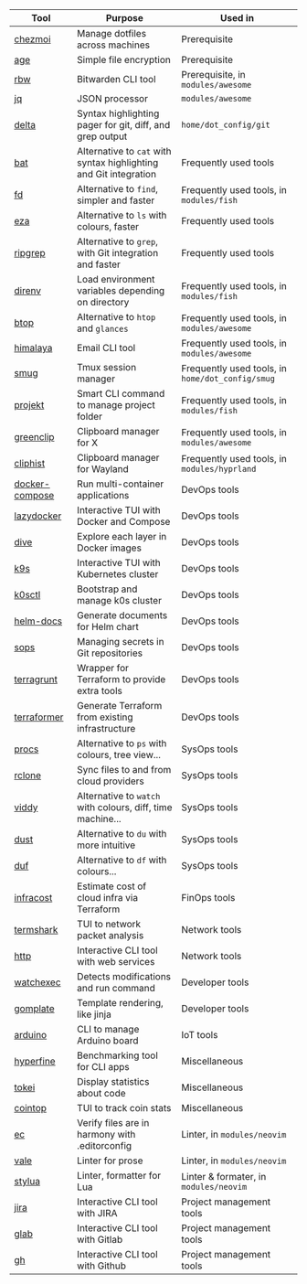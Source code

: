 | Tool                                                               | Purpose                                                           | Used in                                          |
|--------------------------------------------------------------------|-------------------------------------------------------------------|--------------------------------------------------|
| [chezmoi](https://github.com/twpayne/chezmoi)                      | Manage dotfiles across machines                                   | Prerequisite                                     |
| [age](https://github.com/FiloSottile/age)                          | Simple file encryption                                            | Prerequisite                                     |
| [rbw](https://github.com/dynamotn/rbw)                             | Bitwarden CLI tool                                                | Prerequisite, in `modules/awesome`               |
| [jq](https://github.com/stedolan/jq)                               | JSON processor                                                    | `modules/awesome`                                |
| [delta](https://github.com/dandavison/delta)                       | Syntax highlighting pager for git, diff, and grep output          | `home/dot_config/git`                            |
| [bat](https://github.com/sharkdp/bat)                              | Alternative to `cat` with syntax highlighting and Git integration | Frequently used tools                            |
| [fd](https://github.com/sharkdp/fd)                                | Alternative to `find`, simpler and faster                         | Frequently used tools, in `modules/fish`         |
| [eza](https://github.com/eza-community/eza)                        | Alternative to `ls` with colours, faster                          | Frequently used tools                            |
| [ripgrep](https://github.com/BurntSushi/ripgrep)                   | Alternative to `grep`, with Git integration and faster            | Frequently used tools                            |
| [direnv](https://github.com/direnv/direnv)                         | Load environment variables depending on directory                 | Frequently used tools, in `modules/fish`         |
| [btop](https://github.com/aristocratos/btop)                       | Alternative to `htop` and `glances`                               | Frequently used tools, in `modules/awesome`      |
| [himalaya](https://github.com/soywod/himalaya)                     | Email CLI tool                                                    | Frequently used tools, in `modules/awesome`      |
| [smug](https://github.com/ivaaaan/smug)                            | Tmux session manager                                              | Frequently used tools, in `home/dot_config/smug` |
| [projekt](https://github.com/dynamotn/projekt)                     | Smart CLI command to manage project folder                        | Frequently used tools, in `modules/fish`         |
| [greenclip](https://github.com/erebe/greenclip)                    | Clipboard manager for X                                           | Frequently used tools, in `modules/awesome`      |
| [cliphist](https://github.com/sentriz/cliphist)                    | Clipboard manager for Wayland                                     | Frequently used tools, in `modules/hyprland`     |
| [docker-compose](https://github.com/docker/compose)                | Run multi-container applications                                  | DevOps tools                                     |
| [lazydocker](https://github.com/jesseduffield/lazydocker)          | Interactive TUI with Docker and Compose                           | DevOps tools                                     |
| [dive](https://github.com/wagoodman/dive)                          | Explore each layer in Docker images                               | DevOps tools                                     |
| [k9s](https://github.com/derailed/k9s)                             | Interactive TUI with Kubernetes cluster                           | DevOps tools                                     |
| [k0sctl](https://github.com/k0sproject/k0sctl)                     | Bootstrap and manage k0s cluster                                  | DevOps tools                                     |
| [helm-docs](https://github.com/norwoodj/helm-docs)                 | Generate documents for Helm chart                                 | DevOps tools                                     |
| [sops](https://github.com/getsops/sops)                            | Managing secrets in Git repositories                              | DevOps tools                                     |
| [terragrunt](https://github.com/gruntwork-io/terragrunt)           | Wrapper for Terraform to provide extra tools                      | DevOps tools                                     |
| [terraformer](https://github.com/GoogleCloudPlatform/terraformer)  | Generate Terraform from existing infrastructure                   | DevOps tools                                     |
| [procs](https://github.com/dalance/procs)                          | Alternative to `ps` with colours, tree view...                    | SysOps tools                                     |
| [rclone](https://github.com/rclone/rclone)                         | Sync files to and from cloud providers                            | SysOps tools                                     |
| [viddy](https://github.com/sachaos/viddy)                          | Alternative to `watch` with colours, diff, time machine...        | SysOps tools                                     |
| [dust](https://github.com/bootandy/dust)                           | Alternative to `du` with more intuitive                           | SysOps tools                                     |
| [duf](https://github.com/muesli/duf)                               | Alternative to `df` with colours...                               | SysOps tools                                     |
| [infracost](https://github.com/infracost/infracost)                | Estimate cost of cloud infra via Terraform                        | FinOps tools                                     |
| [termshark](https://github.com/gcla/termshark)                     | TUI to network packet analysis                                    | Network tools                                    |
| [http](https://github.com/httpie/cli)                              | Interactive CLI tool with web services                            | Network tools                                    |
| [watchexec](https://github.com/watchexec/watchexec)                | Detects modifications and run command                             | Developer tools                                  |
| [gomplate](https://github.com/hairyhenderson/gomplate)             | Template rendering, like jinja                                    | Developer tools                                  |
| [arduino](https://github.com/arduino/arduino-cli)                  | CLI to manage Arduino board                                       | IoT tools                                        |
| [hyperfine](https://github.com/sharkdp/hyperfine)                  | Benchmarking tool for CLI apps                                    | Miscellaneous                                    |
| [tokei](https://github.com/XAMPPRocky/tokei)                       | Display statistics about code                                     | Miscellaneous                                    |
| [cointop](https://github.com/arduino/arduino-cli)                  | TUI to track coin stats                                           | Miscellaneous                                    |
| [ec](https://github.com/editorconfig-checker/editorconfig-checker) | Verify files are in harmony with .editorconfig                    | Linter, in `modules/neovim`                      |
| [vale](https://github.com/errata-ai/vale)                          | Linter for prose                                                  | Linter, in `modules/neovim`                      |
| [stylua](https://github.com/JohnnyMorganz/StyLua)                  | Linter, formatter for Lua                                         | Linter & formater, in `modules/neovim`           |
| [jira](https://github.com/ankitpokhrel/jira-cli)                   | Interactive CLI tool with JIRA                                    | Project management tools                         |
| [glab](https://gitlab.com/gitlab-org/cli)                          | Interactive CLI tool with Gitlab                                  | Project management tools                         |
| [gh](https://github.com/cli/cli)                                   | Interactive CLI tool with Github                                  | Project management tools                         |
